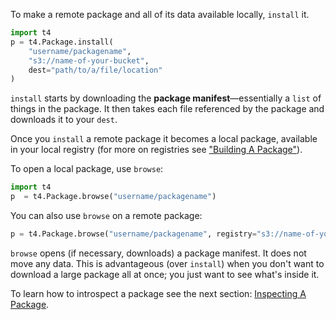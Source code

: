 To make a remote package and all of its data available locally, `install` it.

```python
import t4
p = t4.Package.install(
    "username/packagename", 
    "s3://name-of-your-bucket",
    dest="path/to/a/file/location"
)
```

`install` starts by downloading the **package manifest**&mdash;essentially a `list` of things in the package. It then takes each file referenced by the package and downloads it to your `dest`.

Once you `install` a remote package it becomes a local package, available in your local registry (for more on registries see ["Building A Package"](Building%20a%20Package.md)).

To open a local package, use `browse`:

```python
import t4
p  = t4.Package.browse("username/packagename")
```

You can also use `browse` on a remote package:

```python
p = t4.Package.browse("username/packagename", registry="s3://name-of-your-bucket")
```

`browse` opens (if necessary, downloads) a package manifest. It does not move any data. This is advantageous (over `install`) when you don't want to download a large package all at once; you just want to see what's inside it.

To learn how to introspect a package see the next section: [Inspecting A Package](Introspecting%20A%20Package.md).